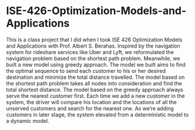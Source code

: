 # ISE-426-Optimization-Models-and-Applications

This is a class project that I did when I took ISE 426 Optimization Models and Applications with Prof. Albert S. Berahas. Inspired by the navigation system for rideshare services like Uber and Lyft, we reformulated the navigation problem based on the shortest path problem. Meanwhile, we built a new model using greedy approach. The model we built aims to find the optimal sequence to send each customer to his or her desired destination and minimize the total distance travelled. The model based on the shortest path problem takes all nodes into consideration and find the total shortest distance. The model based on the greedy approach always serve the nearest customer first. Each time we add a new customer in the system, the driver will compare his location and the locations of all the unserved customers and search for the nearest one. As we’re adding customers in later stage, the system elevated from a deterministic model to a dynamic model. 
